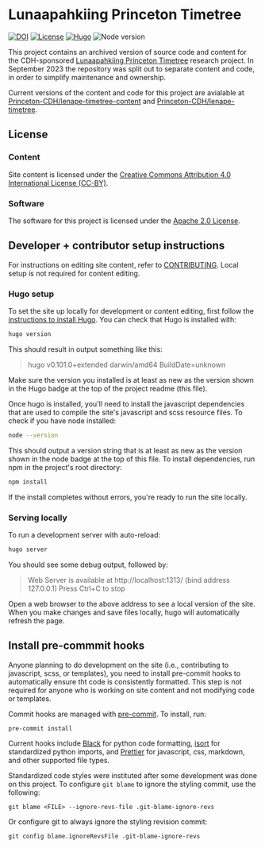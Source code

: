 # Lunaapahkiing Princeton Timetree

[![DOI](https://zenodo.org/badge/DOI/10.5281/zenodo.8040363.svg)](https://doi.org/10.5281/zenodo.8040363)
[![License](https://img.shields.io/badge/License-Apache%202.0-blue.svg)](https://opensource.org/licenses/Apache-2.0)
[![Hugo](https://img.shields.io/badge/hugo-0.117-blue.svg)](https://gohugo.io)
![Node version](https://img.shields.io/badge/node-18-blue)

This project contains an archived version of source code and content for the CDH-sponsored [Lunaapahkiing Princeton Timetree](https://cdh.princeton.edu/projects/lenape-timetree/) research project. In September 2023 the repository was split out to separate content and code, in order to simplify maintenance and ownership.  

Current versions of the content and code for this project are avialable at [Princeton-CDH/lenape-timetree-content](https://github.com/Princeton-CDH/lenape-timetree-content) and [Princeton-CDH/lenape-timetree](https://github.com/Princeton-CDH/lenape-timetree).


## License

### Content

Site content is licensed under the [Creative Commons Attribution 4.0 International License (CC-BY)](http://creativecommons.org/licenses/by/4.0/).

### Software

The software for this project is licensed under the [Apache 2.0 License](LICENSE).

## Developer + contributor setup instructions

For instructions on editing site content, refer to [CONTRIBUTING](CONTRIBUTING.md).
Local setup is not required for content editing.

### Hugo setup

To set the site up locally for development or content editing,
first follow the [instructions to install Hugo](https://gohugo.io/installation/).
You can check that Hugo is installed with:

```sh
hugo version
```

This should result in output something like this:

> hugo v0.101.0+extended darwin/amd64 BuildDate=unknown

Make sure the version you installed is at least as new as the version shown in the Hugo badge at the top of the project readme (this file).

Once hugo is installed, you'll need to install the javascript dependencies that are used to compile the site's javascript and scss resource files. To check if you have node installed:

```sh
node --version
```

This should output a version string that is at least as new as the version shown in the node badge at the top of this file. To install dependencies, run npm in the project's root directory:

```sh
npm install
```

If the install completes without errors, you're ready to run the site locally.

### Serving locally

To run a development server with auto-reload:

```sh
hugo server
```

You should see some debug output, followed by:

> Web Server is available at http://localhost:1313/ (bind address 127.0.0.1)
> Press Ctrl+C to stop

Open a web browser to the above address to see a local version of the site. When you make changes and save files locally, hugo will automatically refresh the page.

## Install pre-commmit hooks

Anyone planning to do development on the site (i.e., contributing to javascript,
scss, or templates), you need to install pre-commit hooks to automatically
ensure tht code is consistently formatted. This step is not required
for anyone who is working on site content and not modifying code or templates.

Commit hooks are managed with [pre-commit](https://pre-commit.com/).
To install, run:

```{bash}
pre-commit install
```

Current hooks include [Black](https://github.com/psf/black) for python code formatting, [isort](https://pycqa.github.io/isort/) for standardized python imports, and [Prettier](https://prettier.io/) for javascript, css, markdown, and other supported file types.

Standardized code styles were instituted after some development was done on this project.
To configure `git blame` to ignore the styling commit, use the following:

```{bash}
git blame <FILE> --ignore-revs-file .git-blame-ignore-revs
```

Or configure git to always ignore the styling revision commit:

```{bash}
git config blame.ignoreRevsFile .git-blame-ignore-revs
```
